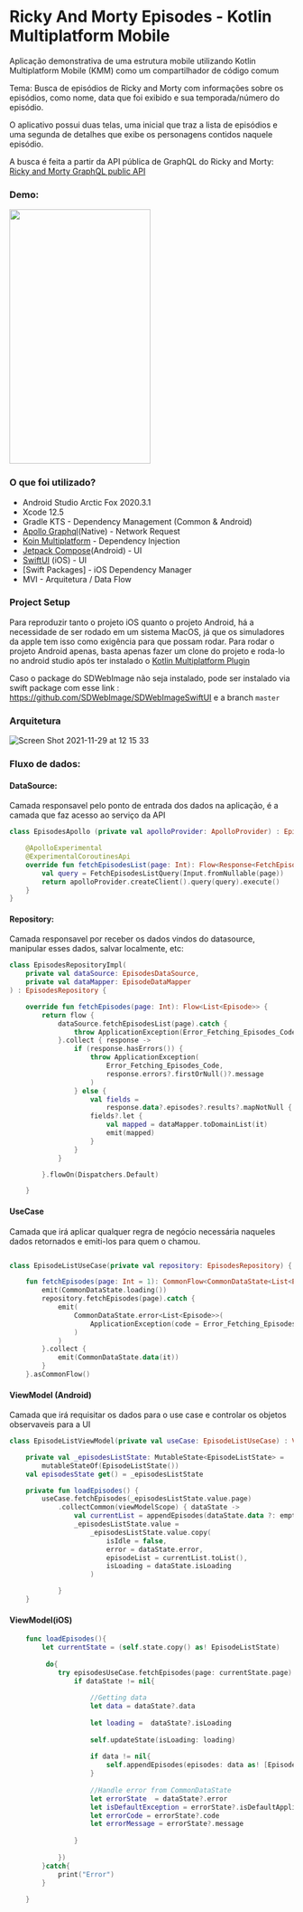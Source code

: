 # Ricky And Morty Episodes - Kotlin Multiplatform Mobile
Aplicação demonstrativa de uma estrutura mobile utilizando Kotlin Multiplatform Mobile (KMM) como um compartilhador de código comum

Tema: Busca de episódios de Ricky and Morty com informações sobre os episódios, como nome, data que foi exibido e sua temporada/número do episódio.

O aplicativo possui duas telas, uma inicial que traz a lista de episódios e uma segunda de detalhes que exibe os personagens contidos naquele episódio.

A busca é feita a partir da API pública de GraphQL do Ricky and Morty: [Ricky and Morty GraphQL public API](https://rickandmortyapi.com/graphql) 

### Demo:
<img src ="https://user-images.githubusercontent.com/13834922/143890491-506d8727-d502-49f5-8623-b053bed84f01.gif" width = "250" height = "450" />


### O que foi utilizado?

- Android Studio Arctic Fox 2020.3.1
- Xcode 12.5
- Gradle KTS - Dependency Management (Common & Android)
- [Apollo Graphql](https://www.apollographql.com/docs/android/essentials/get-started-multiplatform/)(Native) - Network Request 
- [Koin Multiplatform](https://insert-koin.io/docs/setup/v3) - Dependency Injection
- [Jetpack Compose](https://developer.android.com/jetpack/compose?gclid=Cj0KCQiAkZKNBhDiARIsAPsk0WjARhbbzTip1mMYvPk9-HNGOEMfw5hjjdtMHCg2SX78Y_A6-d1qVIMaAhqbEALw_wcB&gclsrc=aw.ds)(Android) - UI
- [SwiftUI](https://developer.apple.com/xcode/swiftui/) (iOS) - UI
- [Swift Packages] - iOS Dependency Manager
- MVI - Arquitetura / Data Flow 


### Project Setup

Para reproduzir tanto o projeto iOS quanto o projeto Android, há a necessidade de ser rodado em um sistema MacOS, já que os simuladores da apple tem isso como exigência para que possam rodar.
Para rodar o projeto Android apenas, basta apenas fazer um clone do projeto e roda-lo no android studio após ter instalado o [Kotlin Multiplatform Plugin](https://kotlinlang.org/docs/kmm-plugin-releases.html)

Caso o package do SDWebImage não seja instalado, pode ser instalado via swift package com esse link : https://github.com/SDWebImage/SDWebImageSwiftUI e a branch `master`

### Arquitetura
![Screen Shot 2021-11-29 at 12 15 33](https://user-images.githubusercontent.com/13834922/143893688-ac64fa2c-dd7f-4be4-8c2f-21996ae68737.png)


### Fluxo de dados:

#### DataSource:
Camada responsavel pelo ponto de entrada dos dados na aplicação, é a camada que faz acesso ao serviço da API

```kotlin
class EpisodesApollo (private val apolloProvider: ApolloProvider) : EpisodesDataSource {

    @ApolloExperimental
    @ExperimentalCoroutinesApi
    override fun fetchEpisodesList(page: Int): Flow<Response<FetchEpisodesListQuery.Data>> {
        val query = FetchEpisodesListQuery(Input.fromNullable(page))
        return apolloProvider.createClient().query(query).execute()
    }
}
```

#### Repository:
Camada responsavel por receber os dados vindos do datasource, manipular esses dados, salvar localmente, etc:

```kotlin
class EpisodesRepositoryImpl(
    private val dataSource: EpisodesDataSource,
    private val dataMapper: EpisodeDataMapper
) : EpisodesRepository {

    override fun fetchEpisodes(page: Int): Flow<List<Episode>> {
        return flow {
            dataSource.fetchEpisodesList(page).catch {
                throw ApplicationException(Error_Fetching_Episodes_Code, it.message)
            }.collect { response ->
                if (response.hasErrors()) {
                    throw ApplicationException(
                        Error_Fetching_Episodes_Code,
                        response.errors?.firstOrNull()?.message
                    )
                } else {
                    val fields =
                        response.data?.episodes?.results?.mapNotNull { it?.fragments?.episodeResultFields }
                    fields?.let {
                        val mapped = dataMapper.toDomainList(it)
                        emit(mapped)
                    }
                }
            }

        }.flowOn(Dispatchers.Default)

    }

```

#### UseCase
Camada que irá aplicar qualquer regra de negócio necessária naqueles dados retornados e emiti-los para quem o chamou.

```kotlin

class EpisodeListUseCase(private val repository: EpisodesRepository) {

    fun fetchEpisodes(page: Int = 1): CommonFlow<CommonDataState<List<Episode>>> = flow {
        emit(CommonDataState.loading())
        repository.fetchEpisodes(page).catch {
            emit(
                CommonDataState.error<List<Episode>>(
                    ApplicationException(code = Error_Fetching_Episodes_Code, it.message)
                )
            )
        }.collect {
            emit(CommonDataState.data(it))
        }
    }.asCommonFlow()

```


#### ViewModel (Android)
Camada que irá requisitar os dados para o use case e controlar os objetos observaveis para a UI

```kotlin
class EpisodeListViewModel(private val useCase: EpisodeListUseCase) : ViewModel() {

    private val _episodesListState: MutableState<EpisodeListState> =
        mutableStateOf(EpisodeListState())
    val episodesState get() = _episodesListState

    private fun loadEpisodes() {
        useCase.fetchEpisodes(_episodesListState.value.page)
            .collectCommon(viewModelScope) { dataState ->
                val currentList = appendEpisodes(dataState.data ?: emptyList())
                _episodesListState.value =
                    _episodesListState.value.copy(
                        isIdle = false,
                        error = dataState.error,
                        episodeList = currentList.toList(),
                        isLoading = dataState.isLoading
                    )

            }
    }


```



#### ViewModel(iOS)

```swift
    func loadEpisodes(){
        let currentState = (self.state.copy() as! EpisodeListState)
            
         do{
            try episodesUseCase.fetchEpisodes(page: currentState.page).collectCommon(coroutineScope: nil, callBack: { dataState in
                if dataState != nil{
                    
                    //Getting data
                    let data = dataState?.data
                    
                    let loading =  dataState?.isLoading
                
                    self.updateState(isLoading: loading)
                    
                    if data != nil{
                        self.appendEpisodes(episodes: data as! [Episode])
                    }
               
                    //Handle error from CommonDataState
                    let errorState  = dataState?.error
                    let isDefaultException = errorState?.isDefaultApplicationException()
                    let errorCode = errorState?.code
                    let errorMessage = errorState?.message
                                        
                }
                
            })
        }catch{
            print("Error")
        }
        
    }


```

